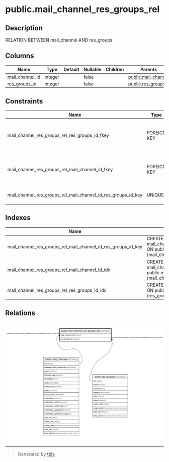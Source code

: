 # public.mail_channel_res_groups_rel

## Description

RELATION BETWEEN mail_channel AND res_groups

## Columns

| Name | Type | Default | Nullable | Children | Parents | Comment |
| ---- | ---- | ------- | -------- | -------- | ------- | ------- |
| mail_channel_id | integer |  | false |  | [public.mail_channel](public.mail_channel.md) |  |
| res_groups_id | integer |  | false |  | [public.res_groups](public.res_groups.md) |  |

## Constraints

| Name | Type | Definition |
| ---- | ---- | ---------- |
| mail_channel_res_groups_rel_res_groups_id_fkey | FOREIGN KEY | FOREIGN KEY (res_groups_id) REFERENCES res_groups(id) ON DELETE CASCADE |
| mail_channel_res_groups_rel_mail_channel_id_fkey | FOREIGN KEY | FOREIGN KEY (mail_channel_id) REFERENCES mail_channel(id) ON DELETE CASCADE |
| mail_channel_res_groups_rel_mail_channel_id_res_groups_id_key | UNIQUE | UNIQUE (mail_channel_id, res_groups_id) |

## Indexes

| Name | Definition |
| ---- | ---------- |
| mail_channel_res_groups_rel_mail_channel_id_res_groups_id_key | CREATE UNIQUE INDEX mail_channel_res_groups_rel_mail_channel_id_res_groups_id_key ON public.mail_channel_res_groups_rel USING btree (mail_channel_id, res_groups_id) |
| mail_channel_res_groups_rel_mail_channel_id_idx | CREATE INDEX mail_channel_res_groups_rel_mail_channel_id_idx ON public.mail_channel_res_groups_rel USING btree (mail_channel_id) |
| mail_channel_res_groups_rel_res_groups_id_idx | CREATE INDEX mail_channel_res_groups_rel_res_groups_id_idx ON public.mail_channel_res_groups_rel USING btree (res_groups_id) |

## Relations

![er](public.mail_channel_res_groups_rel.svg)

---

> Generated by [tbls](https://github.com/k1LoW/tbls)
